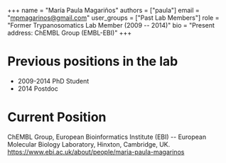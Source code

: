 +++
name = "María Paula Magariños"
authors = ["paula"]
email = "mpmagarinos@gmail.com"
user_groups = ["Past Lab Members"]
role = "Former Trypanosomatics Lab Member (2009 -- 2014)"
bio = "Present address: ChEMBL Group (EMBL-EBI)"
+++

# Previous positions in the lab

 * 2009-2014 PhD Student
 * 2014 Postdoc

# Current Position

ChEMBL Group, European Bioinformatics Institute (EBI) -- European Molecular
Biology Laboratory, Hinxton, Cambridge, UK.
https://www.ebi.ac.uk/about/people/maria-paula-magarinos
